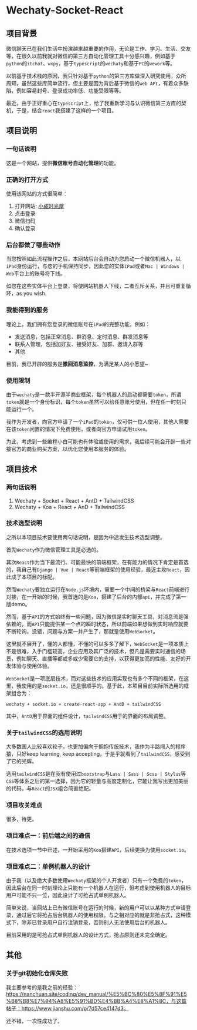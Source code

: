 # Wechaty-Socket-React

## 项目背景
微信聊天已在我们生活中扮演越来越重要的作用，无论是工作、学习、生活、交友等，在很久以前我就对微信的第三方自动化管理工具十分感兴趣，例如基于`python`的`itchat`、`wxpy`，基于`typescript`的`wechaty`和基于`PC`的`wework`等。

以前基于技术栈的原因，我只针对基于`python`的第三方库做深入研究使用，众所周知，虽然这些库简单流行，但主要是因为背后基于微信的`web API`，有着众多缺陷，例如容易封号、登录成功率低、功能受限等等。

最近，由于正好重心在`typescript`上，给了我重新学习与认识微信第三方库的契机，于是，结合`react`我搭建了这样的一个项目。

## 项目说明
### 一句话说明
这是一个网站，提供**微信账号自动化管理**的功能。

### 正确的打开方式
使用该网站的方式很简单：
1. 打开网站: [小成时光屋](https://cxy.nanchuan.site)
2. 点击登录
3. 微信扫码
4. 确认登录

### 后台都做了哪些动作
当您按照如此流程操作之后，本网站后台会自动为您启动一个微信机器人，以`iPad`身份运行，与您的手机保持同步，因此您的实体`iPad`或者`Mac | Windows | Web`平台上的账号将下线。

如您在这些实体平台上登录，将使网站机器人下线，二者互斥关系，并且可重复循环，as you wish.

### 我能得到的服务
理论上，我们拥有您登录的微信账号在`iPad`的完整功能，例如：
- 发送消息，包括正常消息、群消息、定时消息、群发消息等
- 联系人管理，包括加好友、接受好友、加群、邀请入群等
- 其他

目前，我已开辟的服务是**撤回消息监控**，为满足某人的小愿望~

### 使用限制
由于`wechaty`是一款半开源半商业框架，每个机器人的启动都需要`token`，所谓`token`就是一个身份标识，每个`token`虽然可以给任意账号使用，但在任一时刻只能运行一个。

我作为开发者，向官方申请了一个`iPad`的`token`，仅可供一位人使用，其他人需要在该`token`闲置的情况下免费使用，或者向官方申请试用`token`。

为此，考虑到一些编程小白可能也有体验或使用的需求，我后续可能会开辟一些对接官方的商业购买方案，以优化您使用本服务的体验。


## 项目技术
### 两句话说明
1. Wechaty + Socket + React + AntD + TailwindCSS
2. Wechaty + Koa + React + AnD + TailwindCSS

### 技术选型说明
之所以本项目技术要使用两句话说明，是因为中途发生技术选型调整。

首先`Wechaty`作为微信管理工具是必选的。

其次`React`作为当下最流行、可能最快的前端框架，在有能力的情况下肯定是首选的，我自己有`Django | Vue | React`等前端框架的使用经验，最近主攻`React`，因此成了本项目的标配。

然而`Wechaty`要独立运行在`Node.js`环境内，需要一个中间的桥梁与`React`前端进行对接，在一开始的时候，我首选的是`Koa`，搭建了后台的内部`api`，并完成了第一版demo。

然而，基于`API`的方式始终有一些问题，因为微信是实时聊天工具，对消息流是强依赖的，而`API`只能提供某一个点的瞬时状态，所以前端如果想做到实时响应就要不断轮询，没错，问题与方案一并产生了，那就是使用`WebSocket`。

这里就不展开了，懂的人都懂，不懂的可以多多了解下，`WebSocket`是一项本质上不是很难，入手门槛较高，企业应用及其广泛的技术，但凡是需要实时通信的场景，例如聊天、直播等都或多或少需要它的支持，以获得更加高的性能、友好的开发体验与使用体验。

`WebSocket`是一项底层技术，而对这些技术的应用实现也有多个不同的框架，在这里，我使用的是`socket.io`，还是很顺手的。基于此，本项目目前实际所选用的框架组合为：
```text
wechaty + socket.io + create-react-app + AndD + tailwindCSS
```

其中，`AntD`用于界面的组件设计，`tailwindCSS`用于的界面的布局调整。

### 关于`tailwindCSS`的选用说明
大多数国人比较喜欢轮子，也更加偏向于拥抱传统技术，我作为半路闯入的程序猿，只好keep learning, keep accepting，于是乎就看到了`tailwindCSS`，感受到了它的光辉。

选用`tailwindCSS`是在我有使用过`bootstrap`与`Lass | Sass | Scss | Stylus`等`CSS`等体系之后的第一选择，因为它的轻量与高度定制化，它能让我写出更加美丽的代码，与`React`的`JSX`组合简直绝配。

### 项目攻关难点
很多，待更。

### 项目难点一：前后端之间的通信
在技术选项一节中已述，一开始采用的`Koa`搭建`API`，后续更换为使用`socket.io`。

### 项目难点二：单例机器人的设计
由于我（以及绝大多数使用`Wechaty`框架的个人开发者）只有一个免费的`token`，因此后台在同一时刻理论上只能有一个机器人在运行，但考虑到使用机器人的目标用户可能不只一位，因此设计了可抢占式单例机器人。

简单来说，当网站上已有微信账号在运行的时候，新的用户可以以某种方式申请登录，通过后它将抢占后台机器人的使用权限。与之相对应的就是非抢占式，这种模式下，除非已登录用户自行注销登录，否则别人无法使用后台的机器人。

目前采用的是可抢占式单例机器人的设计方式，抢占原则还未完全确定。

## 其他
### 关于git初始化仓库失败
我主要参考的是我之前的经验：https://nanchuan.site/coding/dev_manual/%E5%BC%80%E5%8F%91%E5%B8%B8%E7%94%A8%E5%91%BD%E4%BB%A4%E8%A1%8C，与这篇帖子：https://www.jianshu.com/p/7d57ce4147d3。

还不错，一次性成功了。
